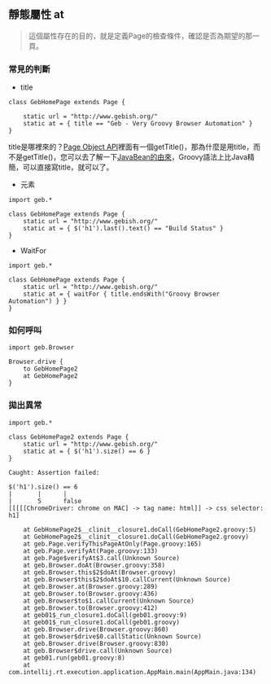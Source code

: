 ## 靜態屬性 at

> 這個屬性存在的目的，就是定義Page的檢查條件，確認是否為期望的那一頁。

### 常見的判斷

* title

```
class GebHomePage extends Page {

    static url = "http://www.gebish.org/"
    static at = { title == "Geb - Very Groovy Browser Automation" }
}
```

title是哪裡來的？[Page Object API](http://www.gebish.org/manual/current/api/geb/Page.html)裡面有一個getTitle()，那為什麼是用title，而不是getTitle()，您可以去了解一下[JavaBean的由來](http://zh.wikipedia.org/wiki/JavaBeans)，Groovy語法上比Java精簡，可以直接寫title，就可以了。

* 元素

```
import geb.*

class GebHomePage extends Page {
    static url = "http://www.gebish.org/"
    static at = { $('h1').last().text() == "Build Status" }
}
```
* WaitFor

```
import geb.*

class GebHomePage extends Page {
    static url = "http://www.gebish.org/"
    static at = { waitFor { title.endsWith("Groovy Browser Automation") } }
}
```
### 如何呼叫
```
import geb.Browser

Browser.drive {
    to GebHomePage2
    at GebHomePage2
}
```
### 拋出異常
```
import geb.*

class GebHomePage2 extends Page {
    static url = "http://www.gebish.org/"
    static at = { $('h1').size() == 6 }
}
```

```
Caught: Assertion failed:

$('h1').size() == 6
|       |      |
|       5      false
[[[[[ChromeDriver: chrome on MAC] -> tag name: html]] -> css selector: h1]

    at GebHomePage2$__clinit__closure1.doCall(GebHomePage2.groovy:5)
	at GebHomePage2$__clinit__closure1.doCall(GebHomePage2.groovy)
	at geb.Page.verifyThisPageAtOnly(Page.groovy:165)
	at geb.Page.verifyAt(Page.groovy:133)
	at geb.Page$verifyAt$3.call(Unknown Source)
	at geb.Browser.doAt(Browser.groovy:358)
	at geb.Browser.this$2$doAt(Browser.groovy)
	at geb.Browser$this$2$doAt$10.callCurrent(Unknown Source)
	at geb.Browser.at(Browser.groovy:289)
	at geb.Browser.to(Browser.groovy:436)
	at geb.Browser$to$1.callCurrent(Unknown Source)
	at geb.Browser.to(Browser.groovy:412)
	at geb01$_run_closure1.doCall(geb01.groovy:9)
	at geb01$_run_closure1.doCall(geb01.groovy)
	at geb.Browser.drive(Browser.groovy:860)
	at geb.Browser$drive$0.callStatic(Unknown Source)
	at geb.Browser.drive(Browser.groovy:830)
	at geb.Browser$drive.call(Unknown Source)
	at geb01.run(geb01.groovy:8)
	at com.intellij.rt.execution.application.AppMain.main(AppMain.java:134)
```

